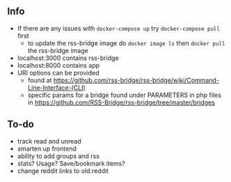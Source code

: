 ## Info
- If there are any issues with `docker-compose up` try `docker-compose pull` first
    - to update the rss-bridge image do `docker image ls` then `docker pull` the rss-bridge image
- localhost:3000 contains rss-bridge
- localhost:8000 contains app
- URI options can be provided 
    - found at https://github.com/rss-bridge/rss-bridge/wiki/Command-Line-Interface-(CLI)
    - specific params for a bridge found under PARAMETERS in php files in https://github.com/RSS-Bridge/rss-bridge/tree/master/bridges

## To-do
- track read and unread
- smarten up frontend
- ability to add groups and rss
- stats? Usage? Save/bookmark items?
- change reddit links to old.reddit